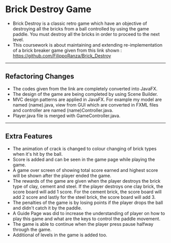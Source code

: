 # Brick Destroy Game #
* Brick Destroy is a classic retro game which have an objective of destroying all the bricks from a ball controlled by using the game paddle. You must destroy all the bricks in order to proceed to the next level.
* This coursework is about maintaining and extending re-implementation of a brick breaker game given from this link shown : https://github.com/FilippoRanza/Brick_Destroy
----
## Refactoring Changes ##
* The codes given from the link are completely converted into JavaFX.
* The design of the game are being completed by using Scene Builder.
* MVC design patterns are applied in JavaFX. For example my model are named (name).java, view from GUI which are converted in FXML files and controller are named (name)Controller.java.
* Player.java file is merged with GameController.java.

----
## Extra Features ##
* The animation of crack is changed to colour changing of brick types when it's hit by the ball.
* Score is added and can be seen in the game page while playing the game.
* A game over screen of showing total score earned and highest score will be shown after the player ended the game.
* The rewards of the game are given when the player destroys the brick type of clay, cement and steel. If the player destroys one clay brick, the score board will add 1 score. For the cement brick, the score board will add 2 score and lastly for the steel brick, the score board will add 3.
* The penalties of the game is by losing points if the player drops the ball and didn't catch it by the paddle.
* A Guide Page was did to increase the understanding of player on how to play this game and what are the keys to control the paddle movement.
* The game is able to continue when the player press pause halfway through the game.
* Additional of levels in the game is added too.
